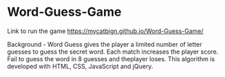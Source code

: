 # Word-Guess-Game

Link to run the game https://mycatbign.github.io/Word-Guess-Game/

Background - Word Guess gives the player a limited number of letter guesses to guess the secret word. Each match increases the player score. Fail to guess the word in 8 guesses and theplayer loses. This algorithm is developed with HTML, CSS, JavaScript and jQuery.
